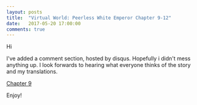 ```yaml
---
layout: posts
title:  "Virtual World: Peerless White Emperor Chapter 9-12"
date:   2017-05-20 17:00:00
comments: true
---
```


Hi

I've added a comment section, hosted by disqus. Hopefully i didn't mess anything up. I look forwards to hearing what everyone thinks of the story and my translations.

[Chapter 9][vwpwe0009]

Enjoy!

[vwpwe0009]: {{site.url}}/translations/VWPWE/0009.html